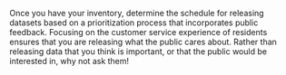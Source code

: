 Once you have your inventory, determine the schedule for releasing datasets based on a prioritization process that incorporates public feedback. Focusing on the customer service experience of residents ensures that you are releasing what the public cares about. Rather than releasing data that you think is important, or that the public would be interested in, why not ask them!
